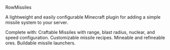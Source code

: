 RowMissiles

A lightweight and easily configurable Minecraft plugin for adding a simple missile system to your server.

Complete with:
Craftable Missiles with range, blast radius, nuclear, and speed configuration.
Customizable missile recipes.
Mineable and refineable ores.
Buildable missile launchers.

